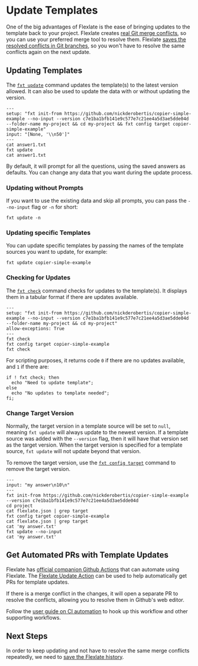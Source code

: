 # Update Templates

One of the big advantages of Flexlate is the ease of bringing updates 
to the template back to your project. Flexlate creates [real Git merge 
conflicts](../core-concepts.md#real-merge-conflicts), so you can use your preferred merge tool to resolve them.
Flexlate [saves the resolved conflicts in Git branches](../core-concepts.md#git-native), so you won't 
have to resolve the same conflicts again on the next update.

## Updating Templates

The [`fxt update`](../commands.md#fxt-update) command updates the template(s)
to the latest version allowed. It can also be used to update the data 
with or without updating the version.

```{run-git-terminal}
---
setup: "fxt init-from https://github.com/nickderobertis/copier-simple-example --no-input --version c7e1ba1bfb141e9c577e7c21ee4a5d3ae5dde04d --folder-name my-project && cd my-project && fxt config target copier-simple-example"
input: "[None, '\\n50']"
---
cat answer1.txt
fxt update
cat answer1.txt
```

By default, it will prompt for all the questions, using the saved answers
as defaults. You can change any data that you want during the update process.

### Updating without Prompts

If you want to use the existing data and skip all prompts, you can 
pass the `--no-input` flag or `-n` for short:

```shell
fxt update -n
```

### Updating specific Templates


You can update specific templates by passing the names of the template
sources you want to update, for example:

```shell
fxt update copier-simple-example
```

### Checking for Updates

The [`fxt check`](../commands.md#fxt-check) command 
checks for updates to the template(s). It displays 
them in a tabular format if there are updates available.

```{run-git-terminal}
---
setup: "fxt init-from https://github.com/nickderobertis/copier-simple-example --no-input --version c7e1ba1bfb141e9c577e7c21ee4a5d3ae5dde04d --folder-name my-project && cd my-project"
allow-exceptions: True
---
fxt check
fxt config target copier-simple-example
fxt check
```

For scripting purposes, it returns code `0` if there are no updates available,
and `1` if there are:

```shell
if ! fxt check; then
  echo "Need to update template";
else
  echo "No updates to template needed";
fi;
```

###  Change Target Version

Normally, the target version in a template source will be set to `null`, 
meaning `fxt update` will always update to the newest version. If a template 
source was added with the `--version` flag, then it will have that version
set as the target version. When the target version is specified for a template
source, `fxt update` will not update beyond that version.

To remove the target version, use the 
[`fxt config target`](../commands.md#fxt-config-target) command to remove 
the target version. 

```{run-fxt-terminal}
---
input: "my answer\n10\n"
---
fxt init-from https://github.com/nickderobertis/copier-simple-example --version c7e1ba1bfb141e9c577e7c21ee4a5d3ae5dde04d
cd project
cat flexlate.json | grep target
fxt config target copier-simple-example
cat flexlate.json | grep target
cat 'my answer.txt'
fxt update --no-input
cat 'my answer.txt'
```

## Get Automated PRs with Template Updates

Flexlate has 
[official companion Github Actions](../core-concepts.md#ci-workflows)
that can automate using Flexlate. The 
[Flexlate Update Action](https://github.com/nickderobertis/flexlate-update-action) 
can be used to help automatically get PRs for template updates. 

If there is a merge conflict in the changes, it will open a separate 
PR to resolve the conflicts, allowing you to resolve them in Github's
web editor.

Follow the [user guide on CI automation](ci-automation.md) 
to hook up this workflow and 
other supporting workflows.

## Next Steps

In order to keep updating and not have to resolve the same merge conflicts 
repeatedly, we need to [save the Flexlate history](saving.md). 